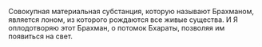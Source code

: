Совокупная материальная субстанция, которую называют Брахманом, является лоном, из которого рождаются все живые существа. И Я оплодотворяю этот Брахман, о потомок Бхараты, позволяя им появиться на свет.